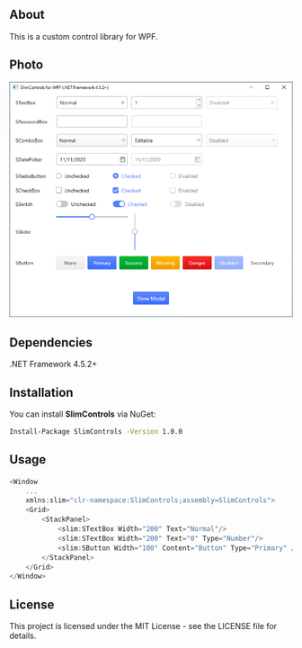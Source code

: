 
## About

This is a custom control library for WPF.

## Photo

![alt text](https://raw.githubusercontent.com/MlemCode/public_photos/refs/heads/main/SlimControls.PNG "Title")
## Dependencies

.NET Framework 4.5.2+

## Installation

You can install **SlimControls** via NuGet:

```bash
Install-Package SlimControls -Version 1.0.0
```

## Usage

```cs
<Window
    ...
    xmlns:slim="clr-namespace:SlimControls;assembly=SlimControls">
    <Grid>
        <StackPanel>
            <slim:STextBox Width="200" Text="Normal"/>
            <slim:STextBox Width="200" Text="0" Type="Number"/>
            <slim:SButton Width="100" Content="Button" Type="Primary" />
        </StackPanel>
    </Grid>
</Window>
```

## License
This project is licensed under the MIT License - see the LICENSE file for details.


